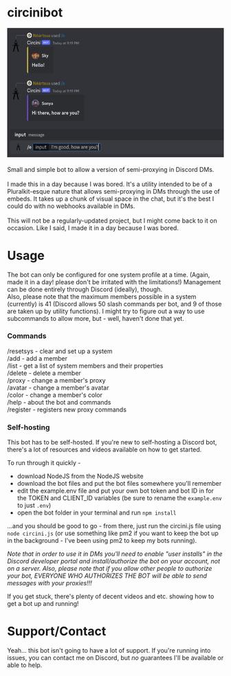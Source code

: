 # circinibot
![Image showing two embedded proxies in conversation](/image.png)<br><br>
Small and simple bot to allow a version of semi-proxying in Discord DMs.<br><br>
I made this in a day because I was bored. It's a utility intended to be of a Pluralkit-esque nature that allows semi-proxying in DMs through the use of embeds. It takes up a chunk of visual space in the chat, but it's the best I could do with no webhooks available in DMs.<br><br>
This will not be a regularly-updated project, but I might come back to it on occasion. Like I said, I made it in a day because I was bored.

# Usage
The bot can only be configured for one system profile at a time. (Again, made it in a day! please don't be irritated with the limitations!) Management can be done entirely through Discord (ideally), though.<br>
Also, please note that the maximum members possible in a system (currently) is 41 (Discord allows 50 slash commands per bot, and 9 of those are taken up by utility functions). I might try to figure out a way to use subcommands to allow more, but - well, haven't done that yet.
### Commands
/resetsys - clear and set up a system<br>
/add - add a member<br>
/list - get a list of system members and their properties<br>
/delete - delete a member<br>
/proxy - change a member's proxy<br>
/avatar - change a member's avatar<br>
/color - change a member's color<br>
/help - about the bot and commands<br>
/register - registers new proxy commands<br>

### Self-hosting
This bot has to be self-hosted. If you're new to self-hosting a Discord bot, there's a lot of resources and videos available on how to get started.

To run through it quickly -
* download NodeJS from the NodeJS website
* download the bot files and put the bot files somewhere you'll remember
* edit the example.env file and put your own bot token and bot ID in for the TOKEN and CLIENT_ID variables (be sure to rename the `example.env` to just `.env`)
* open the bot folder in your terminal and run `npm install`<br>

...and you should be good to go - from there, just run the circini.js file using `node circini.js` (or use something like pm2 if you want to keep the bot up in the background - I've been using pm2 to keep my bots running).

*Note that in order to use it in DMs you'll need to enable "user installs" in the Discord developer portal and install/authorize the bot on your account, not on a server. Also, please note that if you allow other people to authorize your bot, EVERYONE WHO AUTHORIZES THE BOT will be able to send messages with your proxies!!!*

If you get stuck, there's plenty of decent videos and etc. showing how to get a bot up and running!

# Support/Contact
Yeah... this bot isn't going to have a lot of support. If you're running into issues, you can contact me on Discord, but *no* guarantees I'll be available or able to help.
